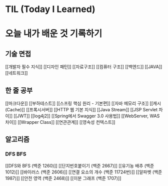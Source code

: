 # TIL (Today I Learned) 
# 오늘 내가 배운 것 기록하기

## 기술 면접

[[개발자 필수 지식]]
[[디자인 패턴]]
[[자료구조]]
[[컴퓨터 구조]]
[[백엔드]]
[[JAVA]]
[[네트워크]]

## 한 줄 공부

[[마크다운]]
[[부하테스트]]
[[스프링 핵심 원리 - 기본편]]
[[자바 메모리 구조]]
[[캐시 (Cache)]]
[[프록시서버]]
[[HTTP 웹 기본 지식]]
[[Java Stream]]
[[JSP Servlet 차이]]
[[JWT]]
[[log4j2]]
[[Spring에서 Swagger 3.0 사용법]]
[[WebServer, WAS 차이]]
[[Wrapper Class]]
[[연관관계]]
[[영속성 컨텍스트]]

## 알고리즘

### DFS BFS

[[DFS와 BFS (백준 1260)]]
[[단지번호붙이기 (백준 2667)]]
[[유기농 배추 (백준 1012)]]
[[바이러스 (백준 2606)]]
[[연결 요소의 개수 (백준 11724번)]]
[[알파벳 (백준 1987)]]
[[안전 영역 (백준 2468)]]
[[이분 그래프 (백준 1707)]]